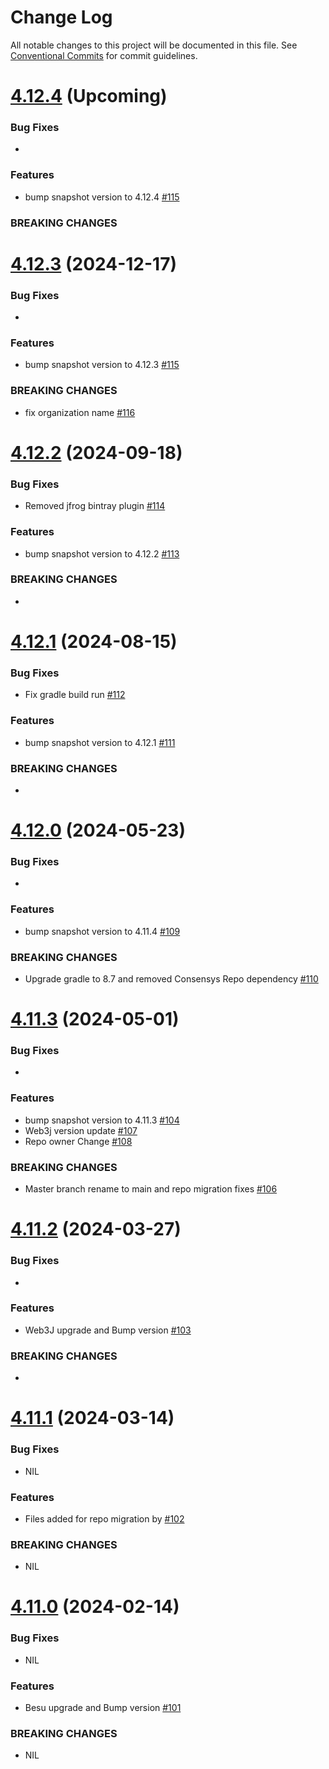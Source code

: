 # Change Log

All notable changes to this project will be documented in this file.
See [Conventional Commits](https://conventionalcommits.org) for commit guidelines.

# [4.12.4]() (Upcoming)

### Bug Fixes

*

### Features

* bump snapshot version to 4.12.4 [#115](https://github.com/hyperledger/web3j-evm/pull/115)

### BREAKING CHANGES

# [4.12.3](https://github.com/hyperledger-web3j/web3j-evm/releases/tag/v4.12.3) (2024-12-17)

### Bug Fixes

*

### Features

* bump snapshot version to 4.12.3 [#115](https://github.com/hyperledger/web3j-evm/pull/115)

### BREAKING CHANGES

* fix organization name [#116](https://github.com/hyperledger-web3j/web3j-evm/pull/116)

# [4.12.2](https://github.com/hyperledger/web3j-evm/releases/tag/v4.12.2) (2024-09-18)

### Bug Fixes

* Removed jfrog bintray plugin [#114](https://github.com/hyperledger/web3j-evm/pull/114)

### Features

* bump snapshot version to 4.12.2 [#113](https://github.com/hyperledger/web3j-evm/pull/113)

### BREAKING CHANGES

*

# [4.12.1](https://github.com/hyperledger/web3j-evm/releases/tag/v4.12.1) (2024-08-15)

### Bug Fixes

* Fix gradle build run [#112](https://github.com/hyperledger/web3j-evm/pull/112)

### Features

* bump snapshot version to 4.12.1 [#111](https://github.com/hyperledger/web3j-evm/pull/111)

### BREAKING CHANGES

*

# [4.12.0](https://github.com/hyperledger/web3j-evm/releases/tag/v4.12.0) (2024-05-23)

### Bug Fixes

*

### Features

* bump snapshot version to 4.11.4 [#109](https://github.com/hyperledger/web3j-evm/pull/109)

### BREAKING CHANGES

* Upgrade gradle to 8.7 and removed Consensys Repo dependency [#110](https://github.com/hyperledger/web3j-evm/pull/110)

# [4.11.3](https://github.com/hyperledger/web3j-evm/releases/tag/v4.11.3) (2024-05-01)

### Bug Fixes

*

### Features

* bump snapshot version to 4.11.3 [#104](https://github.com/hyperledger/web3j-evm/pull/104)
* Web3j version update [#107](https://github.com/hyperledger/web3j-evm/pull/107)
* Repo owner Change [#108](https://github.com/hyperledger/web3j-evm/pull/108)

### BREAKING CHANGES

* Master branch rename to main and repo migration fixes [#106](https://github.com/hyperledger/web3j-evm/pull/106)

# [4.11.2](https://github.com/web3j/web3j-evm/releases/tag/v4.11.2) (2024-03-27)

### Bug Fixes

* 

### Features

* Web3J upgrade and Bump version [#103](https://github.com/web3j/web3j-evm/pull/103)

### BREAKING CHANGES

* 


# [4.11.1](https://github.com/web3j/web3j-evm/releases/tag/v4.11.1) (2024-03-14)

### Bug Fixes

* NIL

### Features

* Files added for repo migration by [#102](https://github.com/web3j/web3j-evm/pull/102)

### BREAKING CHANGES

* NIL


# [4.11.0](https://github.com/web3j/web3j-evm/releases/tag/v4.11.0) (2024-02-14)

### Bug Fixes

* NIL

### Features

* Besu upgrade and Bump version [#101](https://github.com/web3j/web3j-evm/pull/101)

### BREAKING CHANGES

* NIL
